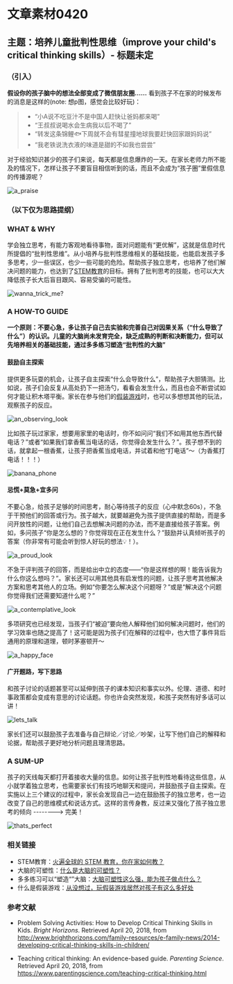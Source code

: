 # 文章素材0420
## 主题：培养儿童批判性思维（improve your child's critical thinking skills）- 标题未定

### （引入）

**假设你的孩子脑中的想法全部变成了微信朋友圈……**
看到孩子不在家的时候发布的消息是这样的(note: 想p图，感觉会比较好玩)：

>+ “小A说不吃豆汁不是中国人赶快让爸妈都来喝”
>+ “王叔叔说喝水会生病我以后不喝了”
>+ “转发这条锦鲤🐟下周就不会有彗星撞地球我要赶快回家跟妈妈说”
>+ “我老铁说洗衣液的味道是甜的不如我也尝尝”

对于经验知识甚少的孩子们来说，每天都是信息爆炸的一天。在家长老师力所不能及的情况下，怎样让孩子不要盲目相信听到的话，而且不会成为“孩子圈”里假信息的传播源呢？

![a_praise](https://ws3.sinaimg.cn/large/9150e4e5ly1fg4obdxppqj205i05i3ya.jpg)

### （以下仅为思路提纲）
### WHAT & WHY

学会独立思考，有能力客观地看待事物，面对问题能有“更优解”，这就是信息时代所提倡的“批判性思维”。从小培养与批判性思维相关的基础技能，也能启发孩子多多思考，少一些误区，也少一些可能的危险。帮助孩子独立思考，也培养了他们解决问题的能力，也达到了[STEM教育](https://mp.weixin.qq.com/s?__biz=MzAwNzUyODQxOQ==&mid=2651545085&idx=2&sn=61c9251e98ddc7087d63119e1728c523&scene=0#wechat_redirect&rd2werd=1#wechat_redirect)的目标。拥有了批判思考的技能，也可以大大降低孩子长大后盲目跟风、容易受骗的可能性。

![wanna_trick_me?](https://ws3.sinaimg.cn/large/9150e4e5ly1fkbauxk3hyg208c08c3yl.gif)


### A HOW-TO GUIDE

**一个原则：不要心急，多让孩子自己去实验和完善自己对因果关系（“什么导致了什么”）的认识。儿童的大脑尚未发育完全，缺乏成熟的判断和决断能力，但可以先培养相关的基础技能，通过多多练习塑造“批判性的大脑”**


#### 鼓励自主探索

提供更多玩耍的机会，让孩子自主探索“什么会导致什么”，帮助孩子大胆猜测。比如说，孩子们会反复从高处扔下一把汤勺，看看会发生什么，而且也会不断尝试如何才能让积木塔平衡。家长在参与他们的[假装游戏](https://mp.weixin.qq.com/s?__biz=MzAwNzUyODQxOQ==&mid=2651545021&idx=1&sn=47fc8704ff0592e634639f263d0952d3&scene=0#wechat_redirect&rd2werd=1#wechat_redirect)时，也可以多想想其他的玩法，观察孩子的反应。

![an_observing_look](https://ws1.sinaimg.cn/large/9150e4e5gw1fb5isfhtcjj208c08caa3.jpg)

比如孩子玩过家家，想要用家里的电话时，你不如问问“我们不如用其他东西代替电话？”或者“如果我们拿香蕉当电话的话，你觉得会发生什么？”。孩子想不到的话，就拿起一根香蕉，让孩子把香蕉当成电话，并试着和他“打电话”～（为香蕉打电话！！！）

![banana_phone](https://c1.staticflickr.com/4/3608/3385875092_3a24ddec8d_b.jpg)


#### 忌慌+莫急+宜多问

不要心急，给孩子足够的时间思考，耐心等待孩子的反应（心中默念60s），不急于干预他们的回答或行为。孩子越大，就要越避免为孩子提供直接的帮助，而是多问开放性的问题，让他们自己去想解决问题的办法，而不是直接给孩子答案。例如，多问孩子“你是怎么想的？你觉得现在正在发生什么？”鼓励并认真倾听孩子的答案（你非常有可能会听到惊人好玩的想法💡！）。

![a_proud_look](https://ws1.sinaimg.cn/large/9150e4e5ly1fd9wrbg7qij20ct08taa7.jpg)

不急于评判孩子的回答，而是给出中立的态度——“你是这样想的啊！能告诉我为什么你这么想吗？”。家长还可以用其他具有启发性的问题，让孩子思考其他解决方案和思考其他人的立场。例如“你要怎么解决这个问题呀？”或是“解决这个问题你觉得我们还需要知道什么呢？”

![a_contemplative_look](http://ws1.sinaimg.cn/large/9150e4e5ly1fmiyk8u60dg208c08c74a.gif)

多项研究也已经发现，当孩子们“被迫”要向他人解释他们如何解决问题时，他们的学习效率也随之提高了！这可能是因为孩子们在解释的过程中，也大悟了事件背后通用的原理和道理，顿时茅塞顿开～

![a_happy_face](https://ws2.sinaimg.cn/large/9150e4e5ly1fmavuywmwjj206f06mwee.jpg)


#### 广开题路，写下思路

和孩子讨论的话题甚至可以延伸到孩子的课本知识和事实以外。伦理、道德、和时事政策都会变成有意思的讨论话题。你也许会突然发现，和孩子突然有好多话可以讲！

![lets_talk](http://ws1.sinaimg.cn/large/9150e4e5ly1fkcahcri96g206o06o74g.gif)

家长们还可以鼓励孩子去准备与自己辩论／讨论／吵架，让写下他们自己的解释和论据，帮助孩子更好地分析问题且理清思路。


### A SUM-UP

孩子的天线每天都打开着接收大量的信息。如何让孩子批判性地看待这些信息，从小就学着独立思考，也需要家长们有技巧地聊天和提问，并鼓励孩子自主探索。在实施以上三个建议的过程中，家长会发现自己一边在鼓励孩子的独立思考，也一边改变了自己的思维模式和说话方式。这样的言传身教，反过来又强化了孩子独立思考的倾向 --------> 完美！

![thats_perfect](http://ww2.sinaimg.cn/large/006APoFYjw1f8w47mav3sj30i40dpgm1.jpg)


### 相关链接

+ STEM教育：[火遍全球的 STEM 教育，你在家如何教？](https://mp.weixin.qq.com/s?__biz=MzAwNzUyODQxOQ==&mid=2651545085&idx=2&sn=61c9251e98ddc7087d63119e1728c523&scene=0#wechat_redirect&rd2werd=1#wechat_redirect)
+ 大脑的可塑性：[什么是大脑的可塑性？](https://mp.weixin.qq.com/s?__biz=MzAwNzUyODQxOQ==&mid=2651544677&idx=3&sn=0a82f589a69ec743943c9c9058d6eab2&scene=0#wechat_redirect&rd2werd=1#wechat_redirect)
+ 多多练习可以“塑造“”大脑：[大脑可塑性这么强，能为孩子做点什么？](https://mp.weixin.qq.com/s?__biz=MzAwNzUyODQxOQ==&mid=2651544092&idx=1&sn=0994c3d0133e43330629f2f1b0b6e2ce&scene=0#wechat_redirect&rd2werd=1#wechat_redirect)
+ 什么是假装游戏：[从没想过，玩假装游戏居然对孩子有这么多好处](https://mp.weixin.qq.com/s?__biz=MzAwNzUyODQxOQ==&mid=2651545021&idx=1&sn=47fc8704ff0592e634639f263d0952d3&scene=0#wechat_redirect&rd2werd=1#wechat_redirect)


### 参考文献

+ Problem Solving Activities: How to Develop Critical Thinking Skills in Kids. _Bright Horizons_. Retrieved April 20, 2018, from http://www.brighthorizons.com/family-resources/e-family-news/2014-developing-critical-thinking-skills-in-children/

+ Teaching critical thinking: An evidence-based guide. _Parenting Science_. Retrieved April 20, 2018, from https://www.parentingscience.com/teaching-critical-thinking.html
